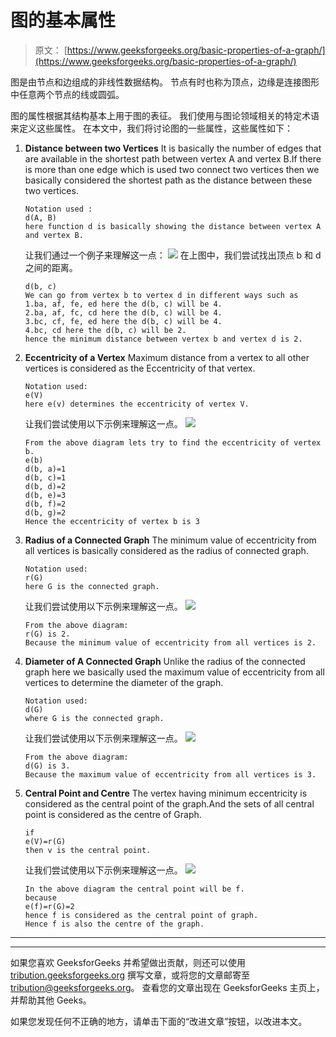 # 图的基本属性

> 原文： [https://www.geeksforgeeks.org/basic-properties-of-a-graph/](https://www.geeksforgeeks.org/basic-properties-of-a-graph/)

图是由节点和边组成的非线性数据结构。 节点有时也称为顶点，边缘是连接图形中任意两个节点的线或圆弧。

图的属性根据其结构基本上用于图的表征。 我们使用与图论领域相关的特定术语来定义这些属性。 在本文中，我们将讨论图的一些属性，这些属性如下：

1.  **Distance between two Vertices**
    It is basically the number of edges that are available in the shortest path between vertex A and vertex B.If there is more than one edge which is used two connect two vertices then we basically considered the shortest path as the distance between these two vertices.

    ```
    Notation used :
    d(A, B)
    here function d is basically showing the distance between vertex A and vertex B.

    ```

    让我们通过一个例子来理解这一点：
    ![](img/08dbc601e31f48522d98a3988b67e3f2.png)
    在上图中，我们尝试找出顶点 b 和 d 之间的距离。

    ```
    d(b, c)
    We can go from vertex b to vertex d in different ways such as
    1.ba, af, fe, ed here the d(b, c) will be 4.
    2.ba, af, fc, cd here the d(b, c) will be 4.
    3.bc, cf, fe, ed here the d(b, c) will be 4.
    4.bc, cd here the d(b, c) will be 2.
    hence the minimum distance between vertex b and vertex d is 2.

    ```

2.  **Eccentricity of a Vertex**
    Maximum distance from a vertex to all other vertices is considered as the Eccentricity of that vertex.

    ```
    Notation used:
    e(V)
    here e(v) determines the eccentricity of vertex V.

    ```

    让我们尝试使用以下示例来理解这一点。
    ![](img/08dbc601e31f48522d98a3988b67e3f2.png)

    ```
    From the above diagram lets try to find the eccentricity of vertex b.
    e(b)
    d(b, a)=1
    d(b, c)=1
    d(b, d)=2
    d(b, e)=3
    d(b, f)=2
    d(b, g)=2
    Hence the eccentricity of vertex b is 3

    ```

3.  **Radius of a Connected Graph**
    The minimum value of eccentricity from all vertices is basically considered as the radius of connected graph.

    ```
    Notation used:
    r(G)
    here G is the connected graph.

    ```

    让我们尝试使用以下示例来理解这一点。
    ![](img/08dbc601e31f48522d98a3988b67e3f2.png)

    ```
    From the above diagram:
    r(G) is 2.
    Because the minimum value of eccentricity from all vertices is 2.

    ```

4.  **Diameter of A Connected Graph**
    Unlike the radius of the connected graph here we basically used the maximum value of eccentricity from all vertices to determine the diameter of the graph.

    ```
    Notation used:
    d(G)
    where G is the connected graph.

    ```

    让我们尝试使用以下示例来理解这一点。
    ![](img/08dbc601e31f48522d98a3988b67e3f2.png)

    ```
    From the above diagram:
    d(G) is 3.
    Because the maximum value of eccentricity from all vertices is 3.

    ```

5.  **Central Point and Centre**
    The vertex having minimum eccentricity is considered as the central point of the graph.And the sets of all central point is considered as the centre of Graph.

    ```
    if
    e(V)=r(G)
    then v is the central point.

    ```

    让我们尝试使用以下示例来理解这一点。
    ![](img/08dbc601e31f48522d98a3988b67e3f2.png)

    ```
    In the above diagram the central point will be f.
    because 
    e(f)=r(G)=2
    hence f is considered as the central point of graph.
    Hence f is also the centre of the graph.

    ```



* * *

* * *

如果您喜欢 GeeksforGeeks 并希望做出贡献，则还可以使用 [tribution.geeksforgeeks.org](https://contribute.geeksforgeeks.org/) 撰写文章，或将您的文章邮寄至 tribution@geeksforgeeks.org。 查看您的文章出现在 GeeksforGeeks 主页上，并帮助其他 Geeks。

如果您发现任何不正确的地方，请单击下面的“改进文章”按钮，以改进本文。